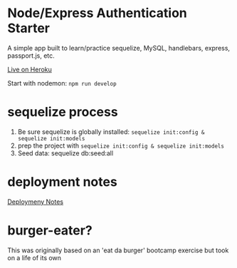 # Node/Express Authentication Starter

A simple app built to learn/practice sequelize, MySQL, handlebars, express, passport.js, etc.

[Live on Heroku](https://burger-eater-eqmvii.herokuapp.com)

Start with nodemon: `npm run develop`

# sequelize process

1. Be sure sequelize is globally installed: `sequelize init:config & sequelize init:models`
2. prep the project with `sequelize init:config & sequelize init:models`
3. Seed data: sequelize db:seed:all

# deployment notes

[Deploymeny Notes](deploymentNotes.md)

# burger-eater?

This was originally based on an 'eat da burger' bootcamp exercise but took on a life of its own
